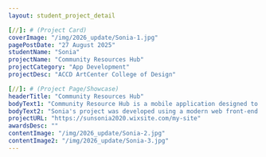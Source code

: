 ```yaml
---
layout: student_project_detail

[//]: # (Project Card)
coverImage: "/img/2026_update/Sonia-1.jpg"
pagePostDate: "27 August 2025"
studentName: "Sonia"
projectName: "Community Resources Hub"
projectCategory: "App Development"
projectDesc: "ACCD ArtCenter College of Design"

[//]: # (Project Page/Showcase)
headerTitle: "Community Resources Hub"
bodyText1: "Community Resource Hub is a mobile application designed to assist homeless and underprivileged individuals in accessing essential resources. The app consolidates information about education opportunities, job listings, and government support programs, making it easier for users to find help. A built-in chat assistant module allows users to type in their needs (e.g., “I need a job”), and the system instantly provides relevant links and recommendations."
bodyText2: "Sonia's project was developed using a modern web front-end framework to build a mobile-friendly interface, coupled with a cloud-based database for managing and updating resource information. The chat assistant module is powered by an NLP model API, enabling the system to provide tailored links and resources based on user input. The overall architecture is modular and scalable, allowing for future integration with Python-based backend services and more advanced AI algorithms."
projectURL: "https://sunsonia2020.wixsite.com/my-site"
awardsDesc: ""
contentImage: "/img/2026_update/Sonia-2.jpg"
contentImage2: "/img/2026_update/Sonia-3.jpg"
---
```

